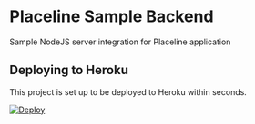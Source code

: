 # Placeline Sample Backend

Sample NodeJS server integration for Placeline application

## Deploying to Heroku

This project is set up to be deployed to Heroku within seconds.

[![Deploy](https://www.herokucdn.com/deploy/button.svg)](https://heroku.com/deploy?template=https://github.com/hypertrack/sample-backend-nodejs)
